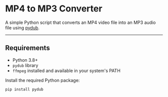 # MP4 to MP3 Converter

A simple Python script that converts an MP4 video file into an MP3 audio file using [pydub](https://github.com/jiaaro/pydub).

---

## Requirements

- Python 3.8+
- `pydub` library
- `ffmpeg` installed and available in your system's PATH

Install the required Python package:

```bash
pip install pydub
